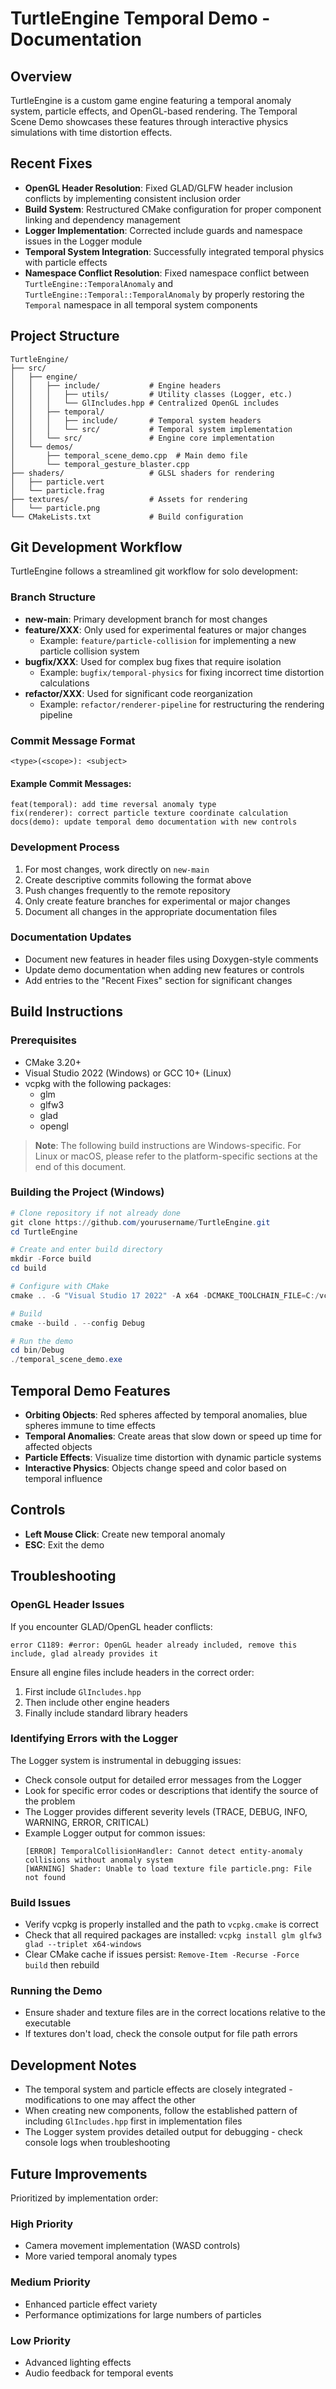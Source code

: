 # TurtleEngine Temporal Demo - Documentation

## Overview
TurtleEngine is a custom game engine featuring a temporal anomaly system, particle effects, and OpenGL-based rendering. The Temporal Scene Demo showcases these features through interactive physics simulations with time distortion effects.

## Recent Fixes
- **OpenGL Header Resolution**: Fixed GLAD/GLFW header inclusion conflicts by implementing consistent inclusion order
- **Build System**: Restructured CMake configuration for proper component linking and dependency management
- **Logger Implementation**: Corrected include guards and namespace issues in the Logger module
- **Temporal System Integration**: Successfully integrated temporal physics with particle effects
- **Namespace Conflict Resolution**: Fixed namespace conflict between `TurtleEngine::TemporalAnomaly` and `TurtleEngine::Temporal::TemporalAnomaly` by properly restoring the `Temporal` namespace in all temporal system components

## Project Structure
```
TurtleEngine/
├── src/
│   ├── engine/
│   │   ├── include/           # Engine headers
│   │   │   ├── utils/         # Utility classes (Logger, etc.)
│   │   │   └── GlIncludes.hpp # Centralized OpenGL includes
│   │   ├── temporal/
│   │   │   ├── include/       # Temporal system headers
│   │   │   └── src/           # Temporal system implementation
│   │   └── src/               # Engine core implementation
│   └── demos/
│       ├── temporal_scene_demo.cpp  # Main demo file
│       └── temporal_gesture_blaster.cpp
├── shaders/                   # GLSL shaders for rendering
│   ├── particle.vert
│   └── particle.frag
├── textures/                  # Assets for rendering
│   └── particle.png
└── CMakeLists.txt             # Build configuration
```

## Git Development Workflow

TurtleEngine follows a streamlined git workflow for solo development:

### Branch Structure
- **new-main**: Primary development branch for most changes
- **feature/XXX**: Only used for experimental features or major changes
  - Example: `feature/particle-collision` for implementing a new particle collision system
- **bugfix/XXX**: Used for complex bug fixes that require isolation
  - Example: `bugfix/temporal-physics` for fixing incorrect time distortion calculations
- **refactor/XXX**: Used for significant code reorganization
  - Example: `refactor/renderer-pipeline` for restructuring the rendering pipeline

### Commit Message Format
```
<type>(<scope>): <subject>
```

#### Example Commit Messages:
```
feat(temporal): add time reversal anomaly type
fix(renderer): correct particle texture coordinate calculation
docs(demo): update temporal demo documentation with new controls
```

### Development Process
1. For most changes, work directly on `new-main`
2. Create descriptive commits following the format above
3. Push changes frequently to the remote repository
4. Only create feature branches for experimental or major changes
5. Document all changes in the appropriate documentation files

### Documentation Updates
- Document new features in header files using Doxygen-style comments
- Update demo documentation when adding new features or controls
- Add entries to the "Recent Fixes" section for significant changes

## Build Instructions

### Prerequisites
- CMake 3.20+
- Visual Studio 2022 (Windows) or GCC 10+ (Linux)
- vcpkg with the following packages:
  - glm
  - glfw3
  - glad
  - opengl

> **Note**: The following build instructions are Windows-specific. For Linux or macOS, please refer to the platform-specific sections at the end of this document.

### Building the Project (Windows)
```powershell
# Clone repository if not already done
git clone https://github.com/yourusername/TurtleEngine.git
cd TurtleEngine

# Create and enter build directory
mkdir -Force build
cd build

# Configure with CMake
cmake .. -G "Visual Studio 17 2022" -A x64 -DCMAKE_TOOLCHAIN_FILE=C:/vcpkg/scripts/buildsystems/vcpkg.cmake

# Build
cmake --build . --config Debug

# Run the demo
cd bin/Debug
./temporal_scene_demo.exe
```

## Temporal Demo Features
- **Orbiting Objects**: Red spheres affected by temporal anomalies, blue spheres immune to time effects
- **Temporal Anomalies**: Create areas that slow down or speed up time for affected objects
- **Particle Effects**: Visualize time distortion with dynamic particle systems
- **Interactive Physics**: Objects change speed and color based on temporal influence

## Controls
- **Left Mouse Click**: Create new temporal anomaly
- **ESC**: Exit the demo

## Troubleshooting

### OpenGL Header Issues
If you encounter GLAD/OpenGL header conflicts:
```
error C1189: #error: OpenGL header already included, remove this include, glad already provides it
```

Ensure all engine files include headers in the correct order:
1. First include `GlIncludes.hpp`
2. Then include other engine headers
3. Finally include standard library headers

### Identifying Errors with the Logger
The Logger system is instrumental in debugging issues:
- Check console output for detailed error messages from the Logger
- Look for specific error codes or descriptions that identify the source of the problem
- The Logger provides different severity levels (TRACE, DEBUG, INFO, WARNING, ERROR, CRITICAL)
- Example Logger output for common issues:
  ```
  [ERROR] TemporalCollisionHandler: Cannot detect entity-anomaly collisions without anomaly system
  [WARNING] Shader: Unable to load texture file particle.png: File not found
  ```

### Build Issues
- Verify vcpkg is properly installed and the path to `vcpkg.cmake` is correct
- Check that all required packages are installed: `vcpkg install glm glfw3 glad --triplet x64-windows`
- Clear CMake cache if issues persist: `Remove-Item -Recurse -Force build` then rebuild

### Running the Demo
- Ensure shader and texture files are in the correct locations relative to the executable
- If textures don't load, check the console output for file path errors

## Development Notes
- The temporal system and particle effects are closely integrated - modifications to one may affect the other
- When creating new components, follow the established pattern of including `GlIncludes.hpp` first in implementation files
- The Logger system provides detailed output for debugging - check console logs when troubleshooting

## Future Improvements
Prioritized by implementation order:

### High Priority
- Camera movement implementation (WASD controls)
- More varied temporal anomaly types

### Medium Priority
- Enhanced particle effect variety
- Performance optimizations for large numbers of particles

### Low Priority
- Advanced lighting effects
- Audio feedback for temporal events 